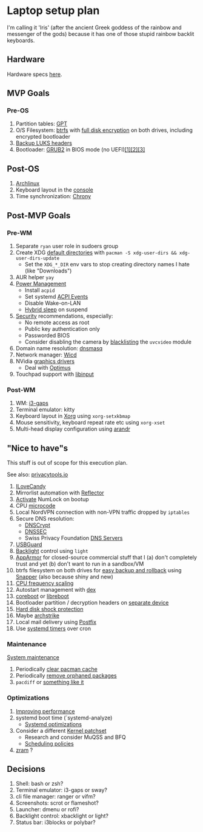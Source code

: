 # Laptop setup plan

I'm calling it 'Iris' (after the ancient Greek goddess of the rainbow and messenger of the gods) because it has one of those stupid rainbow backlit keyboards.

## Hardware

Hardware specs [here](./HARDWARE.md).

## MVP Goals

### Pre-OS

1. Partition tables: [GPT](https://wiki.archlinux.org/index.php/GPT)
1. O/S Filesystem: [btrfs](https://wiki.archlinux.org/index.php/Btrfs) with [full disk encryption](https://wiki.archlinux.org/index.php/Dm-crypt/Encrypting_an_entire_system#Btrfs_subvolumes_with_swap) on both drives, including encrypted bootloader
1. [Backup LUKS headers](https://wiki.archlinux.org/index.php/Dm-crypt/Device_encryption#Backup_and_restore)
1. Bootloader: [GRUB2](https://wiki.archlinux.org/index.php/GRUB) in BIOS mode (no UEFI)[[1]](http://techrights.org/wiki/index.php/UEFI)[[2]](http://bytesmedia.co.uk/2012/07/17/richard-stallman-uefi/)[[3]](https://yarchive.net/comp/linux/efi.html)

## Post-OS

1. [Archlinux](https://wiki.archlinux.org/index.php/Installation_guide)
1. Keyboard layout in the [console](https://wiki.archlinux.org/index.php/Linux_console/Keyboard_configuration)
1. Time synchronization: [Chrony](https://wiki.archlinux.org/index.php/Chrony)

## Post-MVP Goals

### Pre-WM

1. Separate `ryan` user role in sudoers group
1. Create XDG [default directories](https://wiki.archlinux.org/index.php/XDG_user_directories#Creating_default_directories) with `pacman -S xdg-user-dirs && xdg-user-dirs-update`
   * Set the `XDG_*_DIR` env vars to stop creating directory names I hate (like "Downloads")
1. AUR helper `yay`
1. [Power Management](https://wiki.archlinux.org/index.php/Power_management)
   * Install `acpid`
   * Set systemd [ACPI Events](https://wiki.archlinux.org/index.php/Power_management#ACPI_events)
   * Disable Wake-on-LAN
   * [Hybrid sleep](https://wiki.archlinux.org/index.php/Power_management#Hybrid-sleep_on_suspend_or_hibernation_request) on suspend
1. [Security](https://wiki.archlinux.org/index.php/Security) recommendations, especially:
   * No remote access as root
   * Public key authentication only
   * Passworded BIOS
   * Consider disabling the camera by [blacklisting](https://wiki.archlinux.org/index.php/Kernel_module#Blacklisting) the `uvcvideo` module
1. Domain name resolution: [dnsmasq](https://wiki.archlinux.org/index.php/Dnsmasq)
1. Network manager: [Wicd](https://wiki.archlinux.org/index.php/Wicd)
1. NVidia [graphics drivers](https://wiki.archlinux.org/index.php/NVIDIA)
   * Deal with [Optimus](https://wiki.archlinux.org/index.php/NVIDIA_Optimus)
1. Touchpad support with [libinput](https://wiki.archlinux.org/index.php/Libinput)

### Post-WM

1. WM: [i3-gaps](https://wiki.archlinux.org/index.php/I3)
1. Terminal emulator: kitty
1. Keyboard layout in [Xorg](https://wiki.archlinux.org/index.php/Xorg/Keyboard_configuration) using `xorg-setxkbmap`
1. Mouse sensitivity, keyboard repeat rate etc using `xorg-xset`
1. Multi-head display configuration using [arandr](https://wiki.archlinux.org/index.php/Multihead#Configuration_using_arandr)

## "Nice to have"s

This stuff is out of scope for this execution plan.

See also: [privacytools.io](https://www.privacytools.io/)

1. [ILoveCandy](https://www.reddit.com/r/archlinux/comments/6r8lk0/i_love_candydo_you/)
1. Mirrorlist automation with [Reflector](https://wiki.archlinux.org/index.php/Reflector#Automation)
1. [Activate](https://wiki.archlinux.org/index.php/Activating_Numlock_on_Bootup) NumLock on bootup
1. CPU [microcode](https://wiki.archlinux.org/index.php/Microcode)
1. Local NordVPN connection with non-VPN traffic dropped by `iptables`
1. Secure DNS resolution:
   * [DNSCrypt](https://wiki.archlinux.org/index.php/Dnscrypt-proxy)
   * [DNSSEC](https://wiki.archlinux.org/index.php/DNSSEC)
   * Swiss Privacy Foundation [DNS Servers](https://web.archive.org/web/20140209065424/http://anonymous-proxy-servers.net/wiki/index.php/Censorship-free_DNS_servers)
1. [USBGuard](https://usbguard.github.io/)
1. [Backlight](https://wiki.archlinux.org/index.php/Backlight) control using `light`
1. [AppArmor](https://wiki.archlinux.org/index.php/AppArmor) for closed-source commercial stuff that I (a) don't completely trust and yet (b) don't want to run in a sandbox/VM
1. btrfs filesystem on both drives for [easy backup and rollback](https://ramsdenj.com/2016/04/05/using-btrfs-for-easy-backup-and-rollback.html) using [Snapper](https://wiki.archlinux.org/index.php/Snapper) (also because shiny and new)
1. [CPU frequency scaling](https://wiki.archlinux.org/index.php/CPU_frequency_scaling)
1. Autostart management with [dex](https://www.archlinux.org/packages/community/any/dex/)
1. [coreboot](https://coreboot.org/) or [libreboot](https://libreboot.org/)
1. Bootloader partition / decryption headers on [separate device](https://wiki.archlinux.org/index.php/Dm-crypt/Specialties#Encrypted_system_using_a_detached_LUKS_header)
1. [Hard disk shock protection](https://wiki.archlinux.org/index.php/Laptop#Hard_disk_shock_protection)
1. Maybe [archstrike](https://archstrike.org/)
1. Local mail delivery using [Postfix](https://wiki.archlinux.org/index.php/Postfix)
1. Use [systemd timers](https://wiki.archlinux.org/index.php/Systemd/Timers#As_a_cron_replacement) over cron

### Maintenance

[System maintenance](https://wiki.archlinux.org/index.php/System_maintenance)

1. Periodically [clear pacman cache](https://wiki.archlinux.org/index.php/Pacman#Cleaning_the_package_cache)
1. Periodically [remove orphaned packages](https://wiki.archlinux.org/index.php/Pacman/Tips_and_tricks#Removing_unused_packages_(orphans))
1. `pacdiff` or [something like it](https://wiki.archlinux.org/index.php/Pacman/Pacnew_and_Pacsave#pacdiff)

### Optimizations

1. [Improving performance](https://wiki.archlinux.org/index.php/Improving_performance)
1. systemd boot time (`systemd-analyze)
   * [Systemd optimizations](https://freedesktop.org/wiki/Software/systemd/Optimizations/)
1. Consider a different [Kernel patchset](https://wiki.archlinux.org/index.php/Kernel#Patches_and_patchsets)
   * Research and consider MuQSS and BFQ
   * [Scheduling policies](https://ck.fandom.com/wiki/SchedulingPolicies)
1. [zram](https://wiki.archlinux.org/index.php/Improving_performance#Zram_or_zswap) ?

## Decisions

1. Shell: bash or zsh?
1. Terminal emulator: i3-gaps or sway?
1. cli file manager: ranger or vifm?
1. Screenshots: scrot or flameshot?
1. Launcher: dmenu or rofi?
1. Backlight control: xbacklight or light?
1. Status bar: i3blocks or polybar?

<!--- vim: nospell -->

